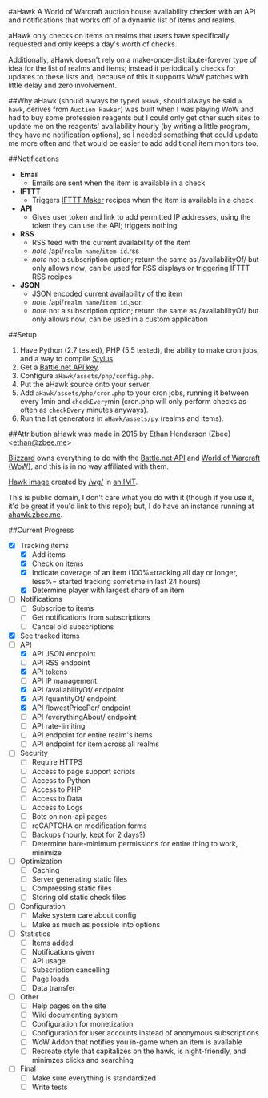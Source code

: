 #aHawk
A World of Warcraft auction house availability checker with an API and 
notifications that works off of a dynamic list of items and realms.

aHawk only checks on items on realms that users have specifically requested and 
only keeps a day's worth of checks.

Additionally, aHawk doesn't rely on a make-once-distribute-forever type of idea 
for the list of realms and items; instead it periodically checks for updates to 
these lists and, because of this it supports WoW patches with little delay and 
zero involvement.

##Why
aHawk (should always be typed `aHawk`, should always be said `a hawk`, derives 
from `Auction Hawker`) was built when I was playing WoW and had to buy some 
profession reagents but I could only get other such sites to update me on the 
reagents' availability hourly (by writing a little program, they have no 
notification options), so I needed something that could update me more often 
and that would be easier to add additional item monitors too.

##Notifications
- **Email**
  - Emails are sent when the item is available in a check
- **IFTTT**
  - Triggers [IFTTT Maker](http://ifttt.com/maker) recipes when the item is 
  available in a check
- **API**
  - Gives user token and link to add permitted IP addresses, using the token 
  they can use the API; triggers nothing
- **RSS**
  - RSS feed with the current availability of the item
  - *note* /api/`realm name`/`item id`.rss
  - *note* not a subscription option; return the same as /availabilityOf/ but 
  only allows now; can be used for RSS displays or triggering IFTTT RSS recipes
- **JSON**
  - JSON encoded current availability of the item
  - *note* /api/`realm name`/`item id`.json
  - *note* not a subscription option; return the same as /availabilityOf/ but 
  only allows now; can be used in a custom application

##Setup
1. Have Python (2.7 tested), PHP (5.5 tested), the ability to make cron jobs, 
and a way to compile [Stylus](https://learnboost.github.io/stylus).
2. Get a [Battle.net API key](https://dev.battle.net/member/register).
3. Configure `aHawk/assets/php/config.php`.
4. Put the aHawk source onto your server.
5. Add `aHawk/assets/php/cron.php` to your cron jobs, running it between every 
1min and `checkEvery`min (cron.php will only perform checks as often as 
`checkEvery` minutes anyways).
6. Run the list generators in `aHawk/assets/py` (realms and items).

##Attribution
aHawk was made in 2015 by Ethan Henderson (Zbee) &lt;ethan@zbee.me>

[Blizzard](https://blizzard.com) owns everything to do with the 
[Battle.net API](https://dev.battle.net) and 
[World of Warcraft (WoW)](https://battle.net/wow), and this is in no way 
affiliated with them.

[Hawk image](assets/img/side.png) created by [/wg/](https://4chan.org/wg/) in 
[an IMT](https://archive.nyafuu.org/wg/thread/6244564/#6245756).

This is public domain, I don't care what you do with it (though if you use it, 
it'd be great if you'd link to this repo); but, I do have an instance running at 
[ahawk.zbee.me](https://ahawk.zbee.me).

##Current Progress
- [X] Tracking items
  - [X] Add items
  - [X] Check on items
  - [X] Indicate coverage of an item (100%=tracking all day or longer, less%=
  started tracking sometime in last 24 hours)
  - [X] Determine player with largest share of an item
- [ ] Notifications
  - [ ] Subscribe to items
  - [ ] Get notifications from subscriptions
  - [ ] Cancel old subscriptions
- [X] See tracked items
- [ ] API
  - [X] API JSON endpoint
  - [ ] API RSS endpoint
  - [X] API tokens
  - [ ] API IP management
  - [X] API /availabilityOf/ endpoint
  - [X] API /quantityOf/ endpoint
  - [X] API /lowestPricePer/ endpoint
  - [ ] API /everythingAbout/ endpoint
  - [ ] API rate-limiting
  - [ ] API endpoint for entire realm's items
  - [ ] API endpoint for item across all realms
- [ ] Security
  - [ ] Require HTTPS
  - [ ] Access to page support scripts
  - [ ] Access to Python
  - [ ] Access to PHP
  - [ ] Access to Data
  - [ ] Access to Logs
  - [ ] Bots on non-api pages
  - [ ] reCAPTCHA on modification forms
  - [ ] Backups (hourly, kept for 2 days?)
  - [ ] Determine bare-minimum permissions for entire thing to work, minimize
- [ ] Optimization
  - [ ] Caching
  - [ ] Server generating static files
  - [ ] Compressing static files
  - [ ] Storing old static check files
- [ ] Configuration
  - [ ] Make system care about config
  - [ ] Make as much as possible into options
- [ ] Statistics
  - [ ] Items added
  - [ ] Notifications given
  - [ ] API usage
  - [ ] Subscription cancelling
  - [ ] Page loads
  - [ ] Data transfer
- [ ] Other
  - [ ] Help pages on the site
  - [ ] Wiki documenting system
  - [ ] Configuration for monetization
  - [ ] Configuration for user accounts instead of anonymous subscriptions
  - [ ] WoW Addon that notifies you in-game when an item is available
  - [ ] Recreate style that capitalizes on the hawk, is night-friendly, and 
  minimzes clicks and searching
- [ ] Final
  - [ ] Make sure everything is standardized
  - [ ] Write tests
